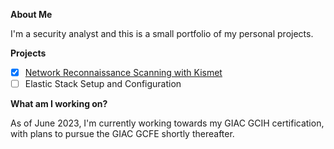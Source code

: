 **About Me**

I'm a security analyst and this is a small portfolio of my personal projects.

**Projects**

- [x] [Network Reconnaissance Scanning with Kismet](https://github.com/SeanPatrickLehey/Network-Reconnaissance-Scanning-with-Kismet)
- [ ] Elastic Stack Setup and Configuration

**What am I working on?**

As of June 2023, I'm currently working towards my GIAC GCIH certification, with plans to pursue the GIAC GCFE shortly thereafter.
